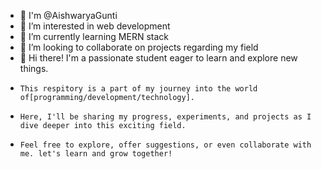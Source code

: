 - 👋 I'm @AishwaryaGunti
- 👀 I’m interested in web development
- 🌱 I’m currently learning MERN stack
- 💞️ I’m looking to collaborate on projects regarding my field
- 👋 Hi there! I'm a passionate student eager to learn and explore new things.
-     This respitory is a part of my journey into the world of[programming/development/technology].
-     Here, I'll be sharing my progress, experiments, and projects as I dive deeper into this exciting field.
-     Feel free to explore, offer suggestions, or even collaborate with me. let's learn and grow together! 
